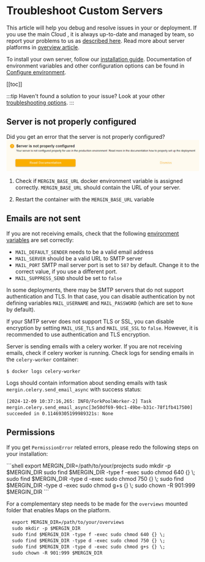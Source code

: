 # Troubleshoot Custom Servers

This article will help you debug and resolve issues in your <CommunityPlatformNameLink /> or <EnterprisePlatformNameLink /> deployment. If you use the main Cloud <DashboardLink desc="Mergin Maps Server"/>, it is always up-to-date and managed by <MainPlatformName /> team, so report your problems to us as [described here](../../misc/troubleshoot/index.md). Read more about server platforms in [overview article](../index.md). 

To install your own server, follow our [installation guide](../install/index.md). Documentation of environment variables and other configuration options can be found in [Configure environment](../administer/environment.md).

[[toc]]

:::tip
Haven't found a solution to your issue? Look at your other [troubleshooting options](../../misc/troubleshoot/index.md).
:::

## Server is not properly configured
Did you get an error that the server is not properly configured?
![Mergin Maps CE server not configured error](./ce-server-not-configured.jpg "Mergin Maps CE server not configured error")

1. Check if `MERGIN_BASE_URL` docker environment variable is assigned correctly.
   `MERGIN_BASE_URL` should contain the URL of your <CommunityPlatformName /> server.
   
2. Restart the container with the `MERGIN_BASE_URL` variable

## Emails are not sent

If you are not receiving emails, check that the following [environment variables](../administer/environment/) are set correctly:

* `MAIL_DEFAULT_SENDER` needs to be a valid email address
* `MAIL_SERVER` should be a valid URL to SMTP server
* `MAIL_PORT` SMTP mail server port is set to `587` by default. Change it to the correct value, if you use a different port.
* `MAIL_SUPPRESS_SEND` should be set to `false`

In some deployments, there may be SMTP servers that do not support authentication and TLS. In that case, you can disable authentication by not defining variables `MAIL_USERNAME` and `MAIL_PASSWORD` (which are set to `None` by default). 

If your SMTP server does not support TLS or SSL, you can disable encryption by setting `MAIL_USE_TLS` and `MAIL_USE_SSL` to `false`. However, it is recommended to use authentication and TLS encryption.

Server is sending emails with a celery worker. If you are not receiving emails, check if celery worker is running. Check logs for sending emails in the `celery-worker` container:
```shell
$ docker logs celery-worker
```

Logs should contain information about sending emails with task `mergin.celery.send_email_async` with success status:

```shell
[2024-12-09 10:37:16,265: INFO/ForkPoolWorker-2] Task mergin.celery.send_email_async[3e50df69-90c1-49be-b31c-78f1fb417500] succeeded in 0.11469305199989321s: None
```

## Permissions

If you get `PermissionError` related errors, please redo the following steps on your <MainPlatformName /> installation:

<MigrationType type="CE" />
```shell
  export MERGIN_DIR=/path/to/your/projects
  sudo mkdir -p $MERGIN_DIR
  sudo find $MERGIN_DIR -type f -exec sudo chmod 640 {} \;
  sudo find $MERGIN_DIR -type d -exec sudo chmod 750 {} \;
  sudo find $MERGIN_DIR -type d -exec sudo chmod g+s {} \;
  sudo chown -R 901:999 $MERGIN_DIR
```

For <EnterprisePlatformNameLink /> a complementary step needs to be made for the `overviews` mounted folder that enables Maps on the platform.
<MigrationType type="EE" />
```shell
  export MERGIN_DIR=/path/to/your/overviews
  sudo mkdir -p $MERGIN_DIR
  sudo find $MERGIN_DIR -type f -exec sudo chmod 640 {} \;
  sudo find $MERGIN_DIR -type d -exec sudo chmod 750 {} \;
  sudo find $MERGIN_DIR -type d -exec sudo chmod g+s {} \;
  sudo chown -R 901:999 $MERGIN_DIR
```